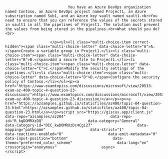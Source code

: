 <p class="card-text">
							
								You have an Azure DevOps organization named Contoso, an Azure DevOps project named Project1, an Azure subscription named Sub1, and an Azure key vault named vault1.<br>You need to ensure that you can reference the values of the secrets stored in vault1 in all the pipelines of Project1. The solution must prevent the values from being stored in the pipelines.<br>What should you do?<br>
							
						</p><ul><li class="multi-choice-item correct-hidden"><span class="multi-choice-letter" data-choice-letter="A">A.</span>Create a variable group in Project1.</li><li class="multi-choice-item"><span class="multi-choice-letter" data-choice-letter="B">B.</span>Add a secure file to Project1.</li><li class="multi-choice-item"><span class="multi-choice-letter" data-choice-letter="C">C.</span>Modify the security settings of the pipelines.</li><li class="multi-choice-item"><span class="multi-choice-letter" data-choice-letter="D">D.</span>Configure the security policy of Contoso.</li></ul><p><a href="https://www.examtopics.com/discussions/microsoft/view/20533-exam-az-400-topic-4-question-23-discussion/">https://www.examtopics.com/discussions/microsoft/view/20533-exam-az-400-topic-4-question-23-discussion/</a></p><p><a href="https://azsamples.github.io/staticfiles/az400/topic-04-question-23.html">https://azsamples.github.io/staticfiles/az400/topic-04-question-23.html</a></p><script src="https://giscus.app/client.js"                    data-repo="azsamples/az204"                    data-repo-id="R_kgDOMRXzDQ"                    data-category="General"                    data-category-id="DIC_kwDOMRXzDc4Cgi27"                    data-mapping="pathname"                    data-strict="1"                    data-reactions-enabled="0"                    data-emit-metadata="0"                    data-input-position="bottom"                    data-theme="preferred_color_scheme"                    data-lang="en"                    crossorigin="anonymous"                    async>                    </script>